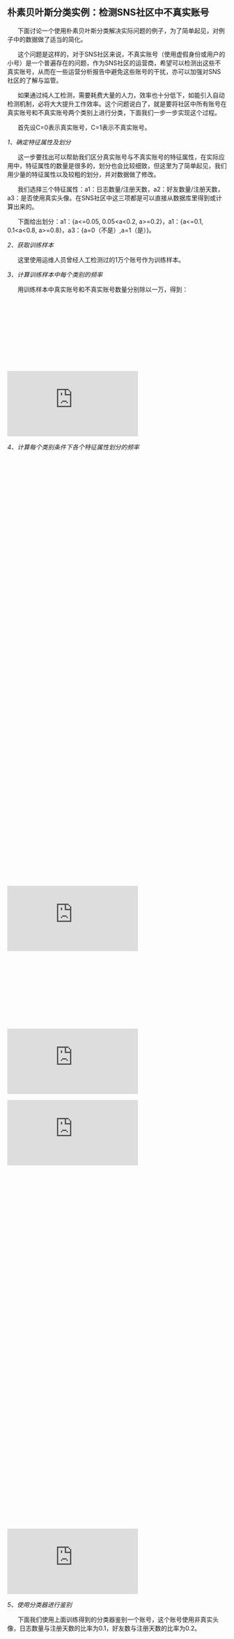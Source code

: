 ## 朴素贝叶斯分类实例：检测SNS社区中不真实账号

      下面讨论一个使用朴素贝叶斯分类解决实际问题的例子，为了简单起见，对例子中的数据做了适当的简化。

      这个问题是这样的，对于SNS社区来说，不真实账号（使用虚假身份或用户的小号）是一个普遍存在的问题，作为SNS社区的运营商，希望可以检测出这些不真实账号，从而在一些运营分析报告中避免这些账号的干扰，亦可以加强对SNS社区的了解与监管。

      如果通过纯人工检测，需要耗费大量的人力，效率也十分低下，如能引入自动检测机制，必将大大提升工作效率。这个问题说白了，就是要将社区中所有账号在真实账号和不真实账号两个类别上进行分类，下面我们一步一步实现这个过程。

      首先设C=0表示真实账号，C=1表示不真实账号。

_1、确定特征属性及划分_

      这一步要找出可以帮助我们区分真实账号与不真实账号的特征属性，在实际应用中，特征属性的数量是很多的，划分也会比较细致，但这里为了简单起见，我们用少量的特征属性以及较粗的划分，并对数据做了修改。

      我们选择三个特征属性：a1：日志数量/注册天数，a2：好友数量/注册天数，a3：是否使用真实头像。在SNS社区中这三项都是可以直接从数据库里得到或计算出来的。

      下面给出划分：a1：{a&lt;=0.05, 0.05&lt;a&lt;0.2, a&gt;=0.2}，a1：{a&lt;=0.1, 0.1&lt;a&lt;0.8, a&gt;=0.8}，a3：{a=0（不是）,a=1（是）}。

_2、获取训练样本_

      这里使用运维人员曾经人工检测过的1万个账号作为训练样本。

_3、计算训练样本中每个类别的频率_

      用训练样本中真实账号和不真实账号数量分别除以一万，得到：

![](http://latex.codecogs.com/gif.latex?P%28C=0%29=8900/100000=0.89)

![](http://latex.codecogs.com/gif.latex?P%28C=1%29=110/100000=0.11)

_4、计算每个类别条件下各个特征属性划分的频率_

![](http://latex.codecogs.com/gif.latex?P%28a_1%3C=0.05%7CC=0%29=0.3)

![](http://latex.codecogs.com/gif.latex?P%280.05%3Ca_1%3C0.2%7CC=0%29=0.5)

![](http://latex.codecogs.com/gif.latex?P%28a_1%3E0.2%7CC=0%29=0.2)

![](http://latex.codecogs.com/gif.latex?P%28a_1%3C=0.05%7CC=1%29=0.8)

![](http://latex.codecogs.com/gif.latex?P%280.05%3Ca_1%3C0.2%7CC=1%29=0.1)

![](http://latex.codecogs.com/gif.latex?P%28a_1%3E0.2%7CC=1%29=0.1)

![](http://latex.codecogs.com/gif.latex?P%28a_2%3C=0.1%7CC=0%29=0.1)

![](http://latex.codecogs.com/gif.latex?P%280.1%3Ca_2%3C0.8%7CC=0%29=0.7)

![](http://latex.codecogs.com/gif.latex?P%28a_2%3E0.8%7CC=0%29=0.2)

![](http://latex.codecogs.com/gif.latex?P%28a_2%3C=0.1%7CC=1%29=0.7)

![](http://latex.codecogs.com/gif.latex?P%280.1%3Ca_2%3C0.8%7CC=1%29=0.2)

![](http://latex.codecogs.com/gif.latex?P%28a_2%3E0.2%7CC=1%29=0.1)

![](http://latex.codecogs.com/gif.latex?P%28a_3=0%7CC=0%29=0.2)

![](http://latex.codecogs.com/gif.latex?P%28a_3=1%7CC=0%29=0.8)

![](http://latex.codecogs.com/gif.latex?P%28a_3=0%7CC=1%29=0.9)

![](http://latex.codecogs.com/gif.latex?P%28a_3=1%7CC=1%29=0.1)

_5、使用分类器进行鉴别_

      下面我们使用上面训练得到的分类器鉴别一个账号，这个账号使用非真实头像，日志数量与注册天数的比率为0.1，好友数与注册天数的比率为0.2。

![](http://latex.codecogs.com/gif.latex?P%28C=0%29P%28x%7CC=0%29=P%28C=0%29P%280.05%3Ca_1%3C0.2%7CC=0%29P%280.1%3Ca_2%3C0.8%7CC=0%29P%28a_3=0%7CC=0%29=0.89*0.5*0.7*0.2=0.0623)

![](http://latex.codecogs.com/gif.latex?P%28C=1%29P%28x%7CC=1%29=P%28C=1%29P%280.05%3Ca_1%3C0.2%7CC=1%29P%280.1%3Ca_2%3C0.8%7CC=1%29P%28a_3=0%7CC=1%29=0.11*0.1*0.2*0.9=0.00198)

      可以看到，虽然这个用户没有使用真实头像，但是通过分类器的鉴别，更倾向于将此账号归入真实账号类别。这个例子也展示了当特征属性充分多时，朴素贝叶斯分类对个别属性的抗干扰性。


